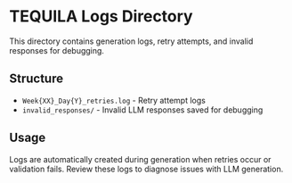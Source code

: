 # TEQUILA Logs Directory

This directory contains generation logs, retry attempts, and invalid responses for debugging.

## Structure
- `Week{XX}_Day{Y}_retries.log` - Retry attempt logs
- `invalid_responses/` - Invalid LLM responses saved for debugging

## Usage
Logs are automatically created during generation when retries occur or validation fails.
Review these logs to diagnose issues with LLM generation.
